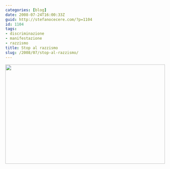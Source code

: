 ```yaml
---
categories: [blog]
date: 2008-07-24T16:00:33Z
guid: http://stefanocecere.com/?p=1104
id: 1104
tags:
- discriminazione
- manifestazione
- razzismo
title: Stop al razzismo
slug: /2008/07/stop-al-razzismo/
---
```


<img src="http://stefanocecere.com/wp-content/uploads/sites/3/2008/07/stoprazzismo.jpg" alt="" title="stoprazzismo" width="500" height="312" class="aligncenter size-full wp-image-1105" srcset="http://stefanocecere.com/wp-content/uploads/sites/3/2008/07/stoprazzismo.jpg 630w, http://stefanocecere.com/wp-content/uploads/sites/3/2008/07/stoprazzismo-300x188.jpg 300w" sizes="(max-width: 500px) 100vw, 500px" />
